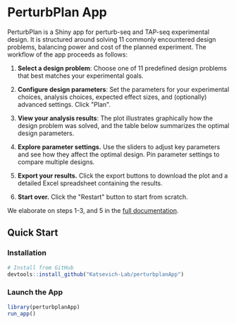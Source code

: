 # PerturbPlan App

PerturbPlan is a Shiny app for perturb-seq and TAP-seq experimental design. It is structured around solving 11 commonly encountered design problems, balancing power and cost of the planned experiment. The workflow of the app proceeds as follows:

1. **Select a design problem**: Choose one of 11 predefined design problems that best matches your experimental goals.

2. **Configure design parameters**: Set the parameters for your experimental choices, analysis choices, expected effect sizes, and (optionally) advanced settings. Click "Plan".

3. **View your analysis results**: The plot illustrates graphically how the design problem was solved, and the table below summarizes the optimal design parameters.

4. **Explore parameter settings.** Use the sliders to adjust key parameters and see how they affect the optimal design. Pin parameter settings to compare multiple designs.

5. **Export your results.** Click the export buttons to download the plot and a detailed Excel spreadsheet containing the results.

6. **Start over.** Click the "Restart" button to start from scratch.

We elaborate on steps 1-3, and 5 in the [full documentation](https://katsevich-lab.github.io/perturbplanApp/).

## Quick Start

### Installation
```r
# Install from GitHub
devtools::install_github("Katsevich-Lab/perturbplanApp")
```

### Launch the App
```r
library(perturbplanApp)
run_app()
```
